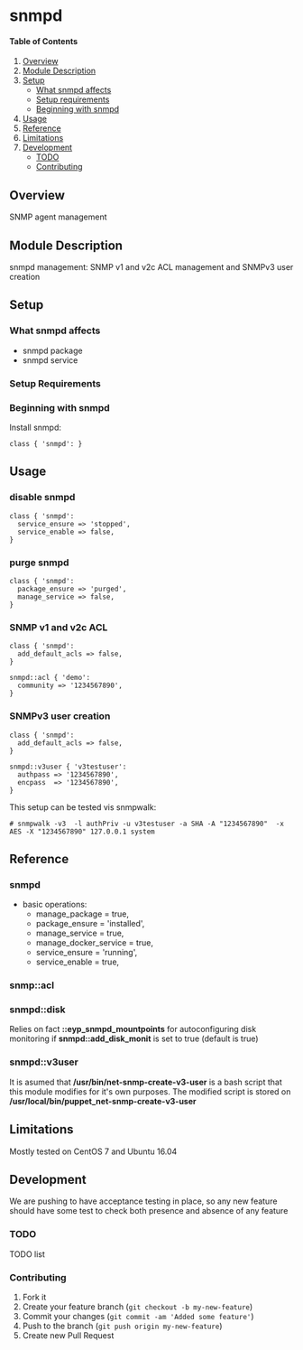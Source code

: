 # snmpd

#### Table of Contents

1. [Overview](#overview)
2. [Module Description](#module-description)
3. [Setup](#setup)
    * [What snmpd affects](#what-snmpd-affects)
    * [Setup requirements](#setup-requirements)
    * [Beginning with snmpd](#beginning-with-snmpd)
4. [Usage](#usage)
5. [Reference](#reference)
5. [Limitations](#limitations)
6. [Development](#development)
    * [TODO](#todo)
    * [Contributing](#contributing)

## Overview

SNMP agent management

## Module Description

snmpd management: SNMP v1 and v2c ACL management and SNMPv3 user creation

## Setup

### What snmpd affects

* snmpd package
* snmpd service

### Setup Requirements

### Beginning with snmpd

Install snmpd:

```
class { 'snmpd': }
```

## Usage

### disable snmpd

```puppet
class { 'snmpd':
  service_ensure => 'stopped',
  service_enable => false,
}
```

### purge snmpd

```puppet
class { 'snmpd':
  package_ensure => 'purged',
  manage_service => false,
}
```

### SNMP v1 and v2c ACL

```puppet
class { 'snmpd':
  add_default_acls => false,
}

snmpd::acl { 'demo':
  community => '1234567890',
}
```

### SNMPv3 user creation

```puppet
class { 'snmpd':
  add_default_acls => false,
}

snmpd::v3user { 'v3testuser':
  authpass => '1234567890',
  encpass  => '1234567890',
}
```

This setup can be tested vis snmpwalk:

```
# snmpwalk -v3  -l authPriv -u v3testuser -a SHA -A "1234567890"  -x AES -X "1234567890" 127.0.0.1 system
```


## Reference

### snmpd

* basic operations:
  * manage_package        = true,
  * package_ensure        = 'installed',
  * manage_service        = true,
  * manage_docker_service = true,
  * service_ensure        = 'running',
  * service_enable        = true,

### snmp::acl

### snmpd::disk

Relies on fact **::eyp_snmpd_mountpoints** for autoconfiguring disk monitoring if **snmpd::add_disk_monit** is set to true (default is true)

### snmpd::v3user

It is asumed that **/usr/bin/net-snmp-create-v3-user** is a bash script that this module modifies for it's own purposes. The modified script is stored on **/usr/local/bin/puppet_net-snmp-create-v3-user**

## Limitations

Mostly tested on CentOS 7 and Ubuntu 16.04

## Development

We are pushing to have acceptance testing in place, so any new feature should
have some test to check both presence and absence of any feature

### TODO

TODO list

### Contributing

1. Fork it
2. Create your feature branch (`git checkout -b my-new-feature`)
3. Commit your changes (`git commit -am 'Added some feature'`)
4. Push to the branch (`git push origin my-new-feature`)
5. Create new Pull Request
